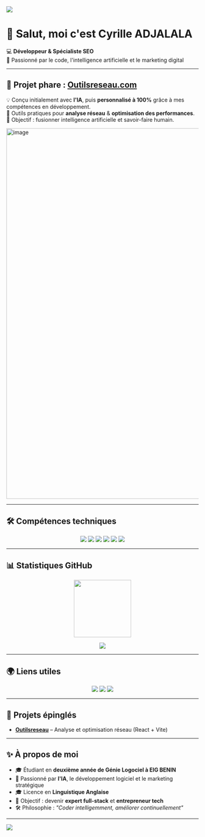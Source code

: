 <!-- BANNIÈRE -->
<img src="https://capsule-render.vercel.app/api?type=waving&color=0:0077FF,100:00CFFF&height=200&section=header&text=Cyrille%20Adjalala&fontSize=40&fontColor=ffffff&animation=fadeIn&fontAlignY=35" />

# 👋 Salut, moi c'est Cyrille ADJALALA

💻 **Développeur & Spécialiste SEO**  
🚀 Passionné par le code, l'intelligence artificielle et le marketing digital

---

## 🚀 Projet phare : [Outilsreseau.com](https://outilsreseau.com/)  
💡 Conçu initialement avec **l'IA**, puis **personnalisé à 100%** grâce à mes compétences en développement.  
🔧 Outils pratiques pour **analyse réseau** & **optimisation des performances**.  
🎯 Objectif : fusionner intelligence artificielle et savoir-faire humain.  

<!-- Remplacer par vrai screenshot -->
<img width="1903" height="969" alt="image" src="https://github.com/user-attachments/assets/29b90b78-504b-4d8c-89a0-b9bb4be09f67" />

---

## 🛠️ Compétences techniques  
<p align="center">
  <img src="https://img.shields.io/badge/-Java-red?logo=java&logoColor=white&style=for-the-badge" />
  <img src="https://img.shields.io/badge/-C++-blue?logo=cplusplus&logoColor=white&style=for-the-badge" />
  <img src="https://img.shields.io/badge/-HTML5-orange?logo=html5&logoColor=white&style=for-the-badge" />
  <img src="https://img.shields.io/badge/-CSS3-blue?logo=css3&logoColor=white&style=for-the-badge" />
  <img src="https://img.shields.io/badge/-SEO-success?logo=google&logoColor=white&style=for-the-badge" />
  <img src="https://img.shields.io/badge/-Digital%20Marketing-purple?style=for-the-badge" />
</p>

---

## 📊 Statistiques GitHub  
<p align="center">
  <img src="https://github-readme-stats.vercel.app/api?username=NullPointerLOL&show_icons=true&theme=tokyonight&hide_border=true" height="150" />
  
</p>  

<p align="center">
  <img src="https://github-readme-stats.vercel.app/api/top-langs/?username=NullPointerLOL&layout=compact&theme=tokyonight&hide_border=true" />
</p>

---

## 🌍 Liens utiles  
<p align="center">
  <a href="https://outilsreseau.com/"><img src="https://img.shields.io/badge/-Outilsreseau.com-0077FF?style=for-the-badge&logo=google-chrome&logoColor=white" /></a>
  <a href="https://www.linkedin.com/in/cyrille-adjalala/"><img src="https://img.shields.io/badge/-LinkedIn-0A66C2?style=for-the-badge&logo=linkedin&logoColor=white" /></a>
  <a href="https://x.com/CyrilleAdjalala"><img src="https://img.shields.io/badge/-Twitter-1DA1F2?style=for-the-badge&logo=twitter&logoColor=white" /></a>

</p>

---

## 📌 Projets épinglés  
- **[Outilsreseau](https://outilsreseau.com/)** – Analyse et optimisation réseau (React + Vite)   

---

## ✨ À propos de moi  
- 🎓 Étudiant en **deuxième année de Génie Logociel à EIG BENIN**  
- 🧠 Passionné par **l'IA**, le développement logiciel et le marketing stratégique
- 🎓 Licence en **Linguistique Anglaise**
- 🎯 Objectif : devenir **expert full-stack** et **entrepreneur tech**  
- 🛠️ Philosophie : *"Coder intelligemment, améliorer continuellement"*  

---

<!-- FOOTER -->
<img src="https://capsule-render.vercel.app/api?type=waving&color=0:00CFFF,100:0077FF&height=120&section=footer" />
